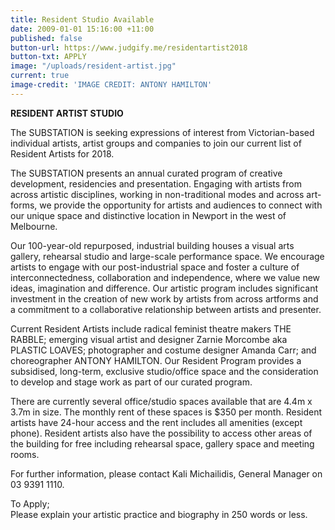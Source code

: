 ```yaml
---
title: Resident Studio Available
date: 2009-01-01 15:16:00 +11:00
published: false
button-url: https://www.judgify.me/residentartist2018
button-txt: APPLY
image: "/uploads/resident-artist.jpg"
current: true
image-credit: 'IMAGE CREDIT: ANTONY HAMILTON'
---
```


**RESIDENT ARTIST STUDIO**
<br>

The SUBSTATION is seeking expressions of interest from Victorian-based individual artists, artist groups and companies to join our current list of Resident Artists for 2018.  
<br>

The SUBSTATION presents an annual curated program of creative development, residencies and presentation. Engaging with artists from across artistic disciplines, working in non-traditional modes and across art-forms, we provide the opportunity for artists and audiences to connect with our unique space and distinctive location in Newport in the west of Melbourne. 
 <br>

Our 100-year-old repurposed, industrial building houses a visual arts gallery, rehearsal studio and large-scale performance space. We encourage artists to engage with our post-industrial space and foster a culture of interconnectedness, collaboration and independence, where we value new ideas, imagination and difference. Our artistic program includes significant investment in the creation of new work by artists from across artforms and a commitment to a collaborative relationship between artists and presenter.
<br>

Current Resident Artists include radical feminist theatre makers THE RABBLE; emerging visual artist and designer Zarnie Morcombe aka PLASTIC LOAVES; photographer and costume designer Amanda Carr; and choreographer ANTONY HAMILTON. Our Resident Program provides a subsidised, long-term, exclusive studio/office space and the consideration to develop and stage work as part of our curated program.
<br>

There are currently several office/studio spaces available that are 4.4m x 3.7m in size. The monthly rent of these spaces is $350 per month. Resident artists have 24-hour access and the rent includes all amenities (except phone). Resident artists also have the possibility to access other areas of the building for free including rehearsal space, gallery space and meeting rooms. 
<br>

For further information, please contact Kali Michailidis, General Manager on 03 9391 1110. 

To Apply;
<br>
Please explain your artistic practice and biography in 250 words or less. 